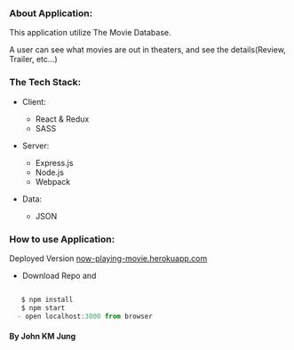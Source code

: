 
### About Application:
This application utilize The Movie Database.

A user can see what movies are out in theaters, and see the details(Review, Trailer, etc...)


### The Tech Stack:

- Client:
  - React & Redux
  - SASS

- Server:
  - Express.js
  - Node.js
  - Webpack

- Data:
  - JSON

### How to use Application:
Deployed Version [now-playing-movie.herokuapp.com](https://now-playing-movie.herokuapp.com/)

- Download Repo and
```js

   $ npm install
   $ npm start
  - open localhost:3000 from browser

```

#### By John KM Jung

